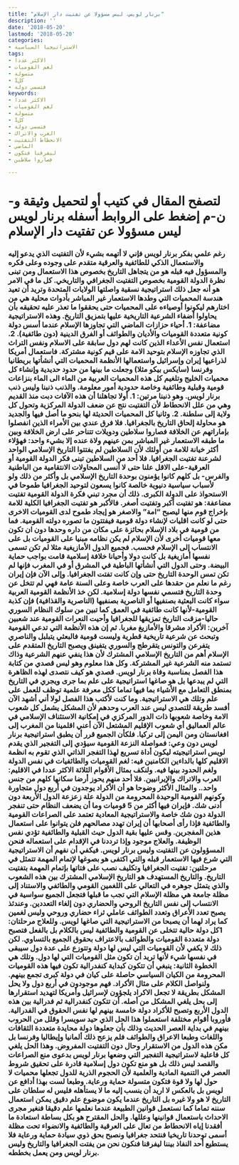 ```yaml
---
title: "برنار لويس، ليس مسؤولا عن تفتيت دار الإسلام"
description: ''
date: '2018-05-20'
lastmod: '2018-05-20'
categories:
- الاستراتيجيا السياسية
tags:
- الاكثر عددا
- لغم القوميات
- متسولة
- 1كل
- فتسمي دولة
keywords:
- الاكثر عددا
- لغم القوميات
- متسولة
- 1كل
- فتسمي دولة
- العرب والاتراك
- الانحطاط التفتيت
- الماضي
- ليفرقنا فنكون
- فصاروا سلاطين

---
```

# **لتصفح المقال في كتيب أو لتحميل وثيقة و-ن-م إضغط على الروابط أسفله** **برنار لويس ليس مسؤولا عن تفتيت دار الإسلام**

### رغم علمي بفكر برنار لويس فإني لا أتهمه بشيء لأن التفتيت الذي يدعو إليه والاستعمال الذكي للطائفية والعرقية متقدم على وجوده وعلى فكره والمسؤول فيه قبله هو من يتجاهل التاريخ بخصوص هذا الاستعمال ومن تبنى نظرة الدولة القومية بخصوص التفتيت الجغرافي والتاريخي. كل ما في الامر هو أنه جعل ذلك استراتيجية نسقية واصلتها الولايات المتحدة وتريد أن تعيد هندسة المحميات التي وطدها الاستعمار غير المباشر بأدوات محلية هي من اختارهم ليكونوا أوصياءه على المحميات حتى يحققوا ما تعذر عليه تحقيقه بأن يحاولوا أضفاء الشرعية التاريخية عليها بتمزيق التاريخ. وهذه الاستراتيجية مضاعفة: 1. أحياء حزازات الماضي التي تجاوزها الإسلام عندما أسس دولة كونية متعددة القوميات والأديان والطوائف أو الفرق الدينية (دون طائفية). 2. استعمال نفس الأعداء الذين كانت لهم دول سابقة على الاسلام ونفس التراث الذي تجاوزه الإسلام بتوحيد الامة على قيم كونية مشتركة. فاستعمال أمريكا لذراعيها إيران وإسرائيل واستعمالها الأنظمة المحميات التي أنشأتها بريطانيا وفرنسا (سايكس بيكو مثلا) وجعلت ما بينها من حدود حديدية وإنشاء كل محميات الخليج وتلغيم كل هذه المحميات العربية من الماء الى الماء بنزاعات قومية وقبلية وطائفية وخاصة حدودية أمور معلومة. والذنب ذنبنا وليس ذنب برنار لويس. وهو ذنبنا مرتين: 1. أولا تجاهلنا أن هذه الآفات دبت منذ القديم وهي من علل الانحطاط لأن التفتيت نتج عن ضعف الدولة المركزية وتحول كل ولاية إلى سلطنة. 2. وثانيا كل المحميات الحديثة لها بنحو ما أصل فيها والجديد هو محاولة إلحاق التاريخ بالجغرافيا. فلا فرق عندي بين الأمراء الذين انفصلوا بإماراتهم عن الخلافة فصاروا سلاطين ودويلات تتناحر على ارض الخلافة وبين ما طبقه الاستعمار غير المباشر بمن عينهم ولاة عنده إلا بشيء واحد: فهؤلاء أكثر خيانة للامة من أولئك لأن السلاطين لم يفتتوا التاريخ الإسلامي الواحد لشرعنة تفتيت الجغرافيا. فلا أحد من السلاطين تبنى فكر الدولة القومية أو العرقية-على الاقل علنا حتى لا أنسى المحاولات الانتقامية من الباطنية والفرس- بل كلهم كانوا يؤمنون بوحدة التاريخ الإسلامي بل وأكثر من ذلك ولو لأسباب سياسية دنيوية خالصة كانوا يسعون لتوحيد الجغرافيا طموحا في الاستحواذ على الدولة الكبرى. ذلك أن مجرد تبني فكرة الدولة القومية تفتيت مضاعفة: هو تفتيت أكبر وتفتيت أصغر. فالأكبر هو تفتيت الجغرافيا الكلية للامة بإخراج قوم منها ليصبح “امة” والاصغر هو إيجاد طموح لدى القوميات الاخرى حتى لو كانت اقليات لإنشاء دولة قومية فيفتتون ما تصوره دولته القومية. فما من قومية في بلاد الإسلام بحائزة على مكان من داره وحدها دون ان تكون معها قوميات أخرى لأن الإسلام لم يكن نظامه مبنيا على القوميات بل على الانتساب إلى الإسلام فحسب. فجميع الدول الأمازيغية مثلا لم تكن تسمى نفسها أمازيغية بل كانت دولا وأحيانا خلافة إسلامية قامت بواجب حماية البيضة. وحتى الدول التي أنشأتها الباطية في المشرق أو في المغرب فإنها لم تكن تمس الوحدة التاريخ حتى وإن كانت تفتت الجغرافيا. وإلى الآن فإن إيران رغم ما نعلم من حقدها على العرب خاصة وعلى السنة عامة فهي لم تتخل عن وحدة التاريخ فتسمي نفسها دولة إسلامية. لكن خذ الأنظمة القومية العربية سواء كانت البعثية بصنفيها أو الناصرية بصنفيها (الناصرية والقذافية) فإن كذبة القومية-لأنها كانت طائفية في العمق كما تبين من سلوك النظام السوري حاليا-مزقت التاريخ تمزيقها للجغرافيا وأحيت النعرات القومية عند شعبين آخرين: الأكراد مشرقا والأمازيغ مغربا. ثم إن هذه الأنظمة التي تدعي القومية وتبحث عن شرعية تاريخية قطرية وليست قومية فالبعثي يتبلبل والناصري يتفرعن والتونس يتقرطج والسوري يتفينق ويصبح التاريخ المتقدم على الإسلام أهم من التاريخ الإسلامي المشترك لأن هذا ينفي عنهم الشرعية وذاك تستمد منه الشرعية غير المشتركة. وكل هذا معلوم وهو ليس قصدي من كتابة هذا الفصل بمناسبة وفاة برنار لويس. قصدي هو كيف نتصدى لهذه الظاهرة التي لم يبدعها بل هو صاغها استراتيجية على علم بما جرى ويجري في التاريخ بمنطق التعامل مع الأشياء بما فيها تماما ككل معرفة علمية توظف للعمل على علم وتلك هي الاستراتيجية. وما كنت لأكتب هذا الفصل لولا أني أشهد الآن أفسد طريقة للتصدي ليس عند العرب وحدهم لأن المشكل يشمل كل شعوب الامة وخاصة شعوبها ذات الدور المركزي في إمكانية الاستئناف الإسلامي في عالم العماليق أي شعوب الإقليم المشتعل الآن أعني اقلمينا من المغرب إلى افغانستان ومن اليمن إلى تركيا. فلكأن الجميع قرر أن يطبق استراتيجية برنار لويس دون وعي: فمواصلة النزعة القومية سيؤدي إلى التفجير الذي يقدم لويس استراتيجيته ليكون أداة تسريع لهذا التفجر الذاتي الذي تقوم به انظمة الاقليم كلها بالداءين الكامنين فيه: لغم القوميات والطائفيات في نفس الدولة ولغم الحدود بينها فيه. ولنكف بمثال الأقوام الثلاثة الاكثر عددا في الاقليم: العرب والاتراك والإيرانيين. فلا أحد منهم يحوز أرضا سكانها كلهم من جنس واحد.. والمثال الأكثر وضوحا هو أن الأكراد يوجدون في أربع دول متجاورة وكونهم القومية الوحيدة المحرومة من الدولة علة زعزعة الدول الأربعة دون أدنى شك. فإيران فيها أكثر من 5 قوميات وما أن يضعف النظام حتى تنفجر الدولة دون شك خاصة والاستراتيجية المعادية تعتمد على الصراعات القومية والطائفية فإذا رأى أصحابها أن إيران تهدد مصالحهم فلن يتوانوا على استعمال هذين المفجرين. وقس عليها بقية الدول حيث القبلية والطائفية تؤدي نفس الوظيفة. والعلاج موجود وإذا ترددنا في الإقدام على استعماله فنحن المسؤولون عن التفتيت وليس برنار لويس. فيكفي أن نفهم أن الاستراتيجية التي شرع فيها الاستعمار قبله والتي اكتفى هو بصوغها لإتمام المهمة تتمثل في مرحلتين: تفتيت الجغرافيا وتكليف نصب على فتاتها بإتمام المهمة بتفتيت التاريخ. والتاريخ المستهدف هو التاريخ الإسلامي المشترك بين هذه الشعوب والذي يتمثل جوهره في التعالي على اللغمين القومي والطائفي والاستناد إلى مظلة جامعة هي مظلة الإسلام التي تجب ما قبلها فتجعل الجميع سواسية في الانتساب إلى نفس التاريخ الروحي والحضاري دون إلغاء التعددين. وعندئذ يصبح تعدد الأعراق وتعدد الطوائف عاملي ثراء حضاري وروحي وليس لغمين كما يراد لهما أن يصبحا من الاستراتيجية التي صاغها لويس. وللعلاج مرحلتان: 1كل دولة حالية تتخلى عن القومية والطائفية ليس بالكلام بل بالفعل فتصبح دولة متعددة القوميات والطوائف بالاعتراف بحقوق الجميع بالتساوي. لكن ذلك لا يكفي لأن القوميات التي ليس لها دولة وتتوزع على عدة دول سيبقى في نفسها شيء لأنها تريد أن تكون مثل القوميات التي لها دول. وتلك هي الخطوة الثانية: ينبغي أن تتكون كبداية كنفدرالية تكون فيها هذه القوميات المحرومة من الكيان السياسي حاصلة على كيان في دولة كبرى تجمع بينهم. ولنواصل الكلام على مثال الأكراد. فهم موجودون في أربع دول ولا يحل المشكل بطريقة لا تجعل الاكراد يلجؤون لإسرائيل وأمريكا لتهديد استقرارها إلى بحل يلغي المشكل من أصله. أن تتكون كنفدرالية ثم فدرالية بين هذه الدول الأربع وتصبح للأكراد دولة خامسة بينهم لها نفس الحقوق في الفدرالية. فأوروبا أقوام مختلفة استعملوا هذا الحل الذي حيد سويسرا وقلل من الحروب بينهم في بداية العصر الحديث وذلك بأن جعلوها دولة محايدة متعددة الثقافات واللغات وطبعا الاعراق والطوائف فلم يزعج ذلك ألمانيا وإيطاليا وفرنسا بل مكن هذه الدول من الاستقرار وحال دون التفتيت المفروض. وهذا الحل يلغي كل فاعلية لاستراتيجية التفجير التي وضعها برنار لويس بدعوى منع الصراعات والقصد ليس ذلك بل هو منع تكون دول إسلامية قادرة على تحقيق شروط العصر في التنمية المادية والعلمية لأن الحجوم الذرية للدول تجعلها محميات لا حول لها ولا قوة فتكون متسولة حماية ورعاية. وطبعا لست بهذا أدافع عن لويس بل بالعكس لا اريد أن ينسب إليه ما لا يستأهله فليس له سلطان على التاريخ لا هو ولا غيره بل التاريخ عندما يكون موضوع علم دقيق يمكن استعمال سننه تماما كما نستعمل قوانين الطبيعة عندما نعلمها علم دقيقا فنغير مجرى الاحداث باستعمال قوانينها وعللها. والحل المقترح هو بكل بساطة استعادة ما أفقدنا إياه الانحطاط من تعال على العرقية والطائفية والانضواء تحت مظلة أسمى توحدنا تاريخيا فنتحد جغرافيا ونصبح بحق ذوي سيادة حماية ورعاية فلا يستطيع أحد النفاذ بيننا ليفرقنا فنكون نحن من يفتت الجغرافيا والتاريخ وليس برنار لويس ومن يعمل بخططه.

###